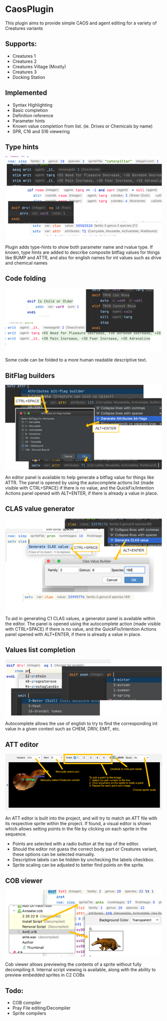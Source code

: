 # CaosPlugin
This plugin aims to provide simple CAOS and agent editing for a variety of Creatures variants<br/>

## Supports:
- Creatures 1
- Creatures 2
- Creatures Village (Mostly)
- Creatures 3
- Docking Station

## Implemented
- Syntax Highlighting
- Basic completion
- Definition reference
- Parameter hints
- Known value completion from list. (ie. Drives or Chemicals by name)
- SPR, C16 and S16 viewering

## Type hints
![Shows CAOS commands with typehints marking paramater name and value type](https://github.com/bedalton/Caos-Plugin-IntelliJ/blob/assets/assets/type-hints.png)

Plugin adds type-hints to show both parameter name and rvalue type. If known, type hints are added to describe composite bitflag values for things like BUMP and ATTR, and also for english names for int values such as drive and chemical names

## Code folding
![Shows workflow of adding setting a bitflag value for ATTR using a editor panel](https://github.com/bedalton/Caos-Plugin-IntelliJ/blob/assets/assets/code-folding.png)

Some code can be folded to a more human readable descriptive text.

## BitFlag builders
![Shows workflow of adding setting a bitflag value for ATTR using a editor panel](https://github.com/bedalton/Caos-Plugin-IntelliJ/blob/assets/assets/set-bitflags.png)

An editor panel is available to help generate a bitflag value for things like ATTR. The panel is opened by using the autocomplete actions list (made visible with CTRL+SPACE) if there is no value, and the QuickFix/Intention Actions panel opened with ALT+ENTER, if there is already a value in place.

## CLAS value generator
![Shows workflow of adding setting a bitflag value for ATTR using a editor panel](https://github.com/bedalton/Caos-Plugin-IntelliJ/blob/assets/assets/generate-clas.png)

To aid in generating C1 CLAS values, a generator panel is available within the editor. The panel is opened using the autocomplete action (made visible with CTRL+SPACE) if there is no value, and the QuickFix/Intention Actions panel opened with ALT+ENTER, if there is already a value in place.

## Values list completion
![Shows workflow of adding setting a bitflag value for ATTR using a editor panel](https://github.com/bedalton/Caos-Plugin-IntelliJ/blob/assets/assets/values-list-completion.png)

Autocomplete allows the use of english to try to find the corresponding int value in a given context such as CHEM, DRIV, EMIT, etc.

## ATT editor
![Shows workflow of adding setting a bitflag value for ATTR using a editor panel](https://github.com/bedalton/Caos-Plugin-IntelliJ/blob/assets/assets/att-editor.png)

An ATT editor is built into the project, and will try to match an ATT file with its respective sprite within the project. If found, a visual editor is shown which allows setting points in the file by clicking on each sprite in the sequence. 
- Points are selected with a radio button at the top of the editor. 
- Should the editor not guess the correct body part or Creatures variant, these options can be selected manually. 
- Descriptive labels can be hidden by unchecking the labels checkbox.
- Sprite scaling can be adjusted to better find points on the sprite.

## COB viewer
![Shows workflow of adding setting a bitflag value for ATTR using a editor panel](https://github.com/bedalton/Caos-Plugin-IntelliJ/blob/assets/assets/cob-view.png)

Cob viewer allows previewing the contents of a sprite without fully decompiling it. Internal script viewing is available, along with the ability to preview embedded sprites in C2 COBs




## Todo:
- COB compiler
- Pray File editing/Decompiler
- Sprite compilers
